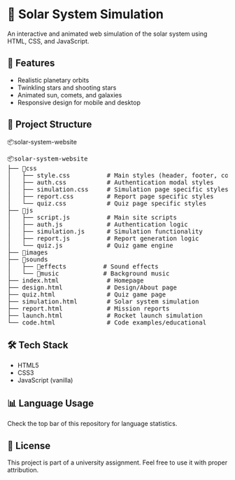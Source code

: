 # 🌌 Solar System Simulation

An interactive and animated web simulation of the solar system using HTML, CSS, and JavaScript.

## 🌠 Features

- Realistic planetary orbits
- Twinkling stars and shooting stars
- Animated sun, comets, and galaxies
- Responsive design for mobile and desktop

## 📂 Project Structure

📦solar-system-website
<pre>📦solar-system-website
├── 📂css
│   ├── style.css          # Main styles (header, footer, common elements)
│   ├── auth.css           # Authentication modal styles
│   ├── simulation.css     # Simulation page specific styles
│   ├── report.css         # Report page specific styles
│   └── quiz.css           # Quiz page specific styles
├── 📂js
│   ├── script.js          # Main site scripts
│   ├── auth.js            # Authentication logic
│   ├── simulation.js      # Simulation functionality
│   ├── report.js          # Report generation logic
│   └── quiz.js            # Quiz game engine
├── 📂images
├── 📂sounds
│   ├── 📂effects          # Sound effects
│   └── 📂music            # Background music
├── index.html             # Homepage
├── design.html            # Design/About page
├── quiz.html              # Quiz game page
├── simulation.html        # Solar system simulation
├── report.html            # Mission reports
├── launch.html            # Rocket launch simulation
└── code.html              # Code examples/educational </pre>

## 🛠️ Tech Stack

- HTML5
- CSS3
- JavaScript (vanilla)

## 📊 Language Usage

Check the top bar of this repository for language statistics.

## 📄 License

This project is part of a university assignment. Feel free to use it with proper attribution.
